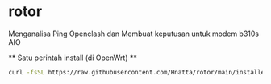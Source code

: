 # rotor
Menganalisa Ping Openclash dan Membuat keputusan untuk modem b310s AIO

**  Satu perintah install (di OpenWrt)  **

```bash
curl -fsSL https://raw.githubusercontent.com/Hnatta/rotor/main/installer.sh | sh
```
